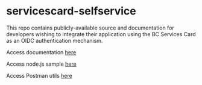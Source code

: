# servicescard-selfservice

This repo contains publicly-available source and documentation for developers wishing to integrate their application using the BC Services Card as an OIDC authentication mechanism.

Access documentation  [here](documents)

Access node.js sample [here](samples/nodejs-code-sample)

Access Postman utils [here](samples/postman-tester)
